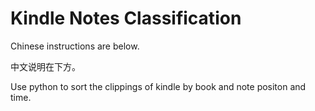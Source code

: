 # Kindle Notes Classification

Chinese instructions are below.

中文说明在下方。

Use python to sort the clippings of kindle by book and note positon and time.
